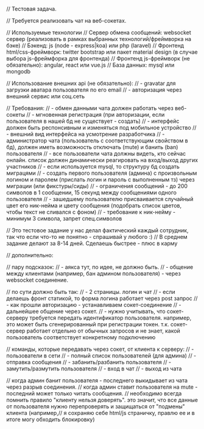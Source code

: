 // Тестовая задача.

// Требуется реализовать чат на веб-сокетах.

// Используемые технологии
// Сервер обмена сообщений: websocket сервер (реализовать в рамках выбранных технологий/фреймворка на бэке)
// Бэкенд:  js (node - express|koa) или php (laravel)
// Фронтенд html/css-фреймворк: twitter bootstrap или пакет material design (в случае выбора js-фреймфорка для фронтенда)
// Фронтенд js-фреймворк (не обязательно): angular, react или vue.js
// База данных: mysql или mongodb

// Использование внешних api (не обязательно): 
// - gravatar для загрузки аватара пользователя по его email
// - авторизация через внешний сервис или соц.сеть

// Требования:
// - обмен данными чата должен работать через веб-сокеты
// - мгновенная регистрация (при авторизации, если пользователя в нашей бд не существует - создать)
// - интерфейс должен быть респонсивным и изменяться под мобильное устройство
// - внешний вид интерфейса на усмотрение разработчика
// - администратор чата (пользователь с соответствующим свойством в бд), должен иметь возможность отключать (mute) и банить (ban)  пользователя
// - все пользователи чата должны видеть, кто сейчас онлайн. список должен динамически реагировать на вход/выход других участников
// - если используется mysql, то структуру бд создать миграцями
// - создать первого пользователя (админа) с произвольным логином и паролем (прислать логин и пароль с выполненным тз) через миграции (или фикстуры/сиды)
// - ограничения сообщений - до 200 символов в 1 сообщении, 15 секунд между сообщениями одного пользователя
// - зашедшему пользователю присваивается случайный цвет его ник-нейма и цвету сообщения (подобрать список цветов, чтобы текст не сливался с фоном)
// - требование к ник-нейму - минимум 3 символа, запрет спец.символов

// Это тестовое задание у нас делал фактический каждый сотрудник, так что если что-то не понятно - спрашивай у любого :)
// В среднем задание делают за 8-14 дней. Сделаешь быстрее - плюс в карму

// дополнительно:

// пару подсказок: 
// - аякса тут, по идее, не должно быть.
// - общение между клиентами (например, бан админом пользователя) - через websocket соединение.

// по сути должно быть так:
// - 2 страницы. логин и чат
// - если делаешь фронт статикой, то форма логина работает через post запрос
// - как прошли авторизацию - устанавливаем сокет-соединение
// - дальнейшее общение через сокет.
// - нужно учитывать, что сокет-серверу требуется передать идентификатор пользователя. например, это может быть сгенерированный при регистрации токен. т.к. сокет-сервер работает отдельно от обычных запросов и не знает, какой пользователь соответствует конкретному подключению

// команды, которые передавать через сокет, от клиента к серверу:
// - пользователи в сети
// - полный список пользователей (для админа)
// - отправка сообщения
// - забанить/разбанить пользователя
// - замутить/размутить пользователя
// - вход в чат
// - выход из чата

// когда админ банит пользователя - последнего выкидывает из чата через разрыв соединения.
// когда админ ставит пользователя на mute - последний может только читать сообщения.
// необходимо всегда помнить правило "клиенту нельзя доверять". это значит, что все данные от пользователя нужно перепроверять и защищаться от "подмены" клиента (например,// я сохраняю себе html/js страничку, правлю ее и в итоге могу обходить блокировку)
